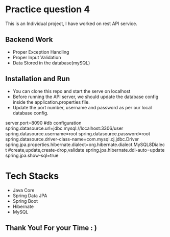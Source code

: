 # Practice question 4
This is an Individual project, I have worked on rest API service.

## Backend Work
-  Proper Exception Handling
-  Proper Input Validation
-   Data Stored in the database(mySQL)

## Installation and Run
-  You can clone this repo and start the serve on localhost
-   Before running the API server, we should update the database config inside the application.properties file.
-   Update the port number, username and password as per our local database config.

server.port=8090
#db configuration
spring.datasource.url=jdbc:mysql://localhost:3306/user
spring.datasource.username=root
spring.datasource.password=root
spring.datasource.driver-class-name=com.mysql.cj.jdbc.Driver
spring.jpa.properties.hibernate.dialect=org.hibernate.dialect.MySQL8Dialect
#create,update,create-drop,validate
spring.jpa.hibernate.ddl-auto=update
spring.jpa.show-sql=true

# Tech Stacks

-   Java Core
-   Spring Data JPA
-   Spring Boot
-   Hibernate
-   MySQL

## Thank You! For your Time : )

